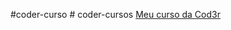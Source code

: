 #coder-curso # coder-cursos
<a href="https://github.com/LeonardoGomes182/coder-cursos"> Meu curso da Cod3r</a>